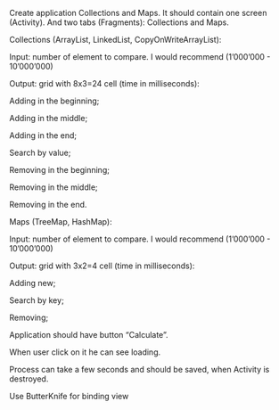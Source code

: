 Create application Collections and Maps. It should contain one screen (Activity). And two tabs (Fragments): Collections and Maps.

Collections (ArrayList, LinkedList, CopyOnWriteArrayList):

Input: number of element to compare. I would recommend (1’000’000 - 10’000’000)

Output: grid with 8x3=24 cell (time in milliseconds):

Adding in the beginning;

Adding in the middle;

Adding in the end;

Search by value;

Removing in the beginning;

Removing in the middle;

Removing in the end.

Maps (TreeMap, HashMap):

Input: number of element to compare. I would recommend (1’000’000 - 10’000’000)

Output: grid with 3x2=4 cell (time in milliseconds):

Adding new;

Search by key;

Removing;

Application should have button “Calculate”.

When user click on it he can see loading.

Process can take a few seconds and should be saved, when Activity is destroyed.

Use ButterKnife for binding view

